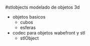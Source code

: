 #stlobjects
modelado de objetos 3d
- objetos basicos
  - cubos
  - esferas
- codec para objetos wabefront y stl
  - stlObject
